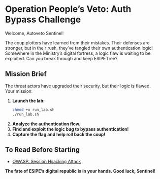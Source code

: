 # Operation People’s Veto: Auth Bypass Challenge

Welcome, Autoveto Sentinel!

The coup plotters have learned from their mistakes. Their defenses are stronger, but in their rush, they’ve tangled their own authentication logic! Somewhere in the Ministry’s digital fortress, a logic flaw is waiting to be exploited. Can you break through and keep ESIPE free?

## Mission Brief

The threat actors have upgraded their security, but their logic is flawed. Your mission:

1. **Launch the lab:**
	```sh
	chmod +x run_lab.sh
	./run_lab.sh
	```
2. **Analyze the authentication flow.**
3. **Find and exploit the logic bug to bypass authentication!**
4. **Capture the flag and help roll back the coup!**

## To Read Before Starting

- [OWASP: Session Hijacking Attack](https://owasp.org/www-community/attacks/Session_hijacking_attack)


**The fate of ESIPE’s digital republic is in your hands. Good luck, Sentinel!**
